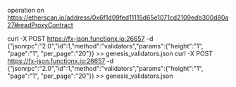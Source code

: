 operation on https://etherscan.io/address/0x6f1d09fed11115d65e1071cd2109edb300d80a27#readProxyContract

curl -X POST https://fx-json.functionx.io:26657  -d {"jsonrpc":"2.0","id":1,"method":"validators","params":{"height":"1", "page":"1", "per_page":"20"}} >> genesis_validators.json
curl -X POST https://fx-json.functionx.io:26657  -d {"jsonrpc":"2.0","id":1,"method":"validators","params":{"height":"1", "page":"1", "per_page":"20"}} >> genesis_validators.json
